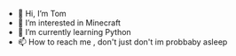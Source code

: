- 👋 Hi, I’m Tom
- 👀 I’m interested in Minecraft
- 🌱 I’m currently learning Python
- 📫 How to reach me , don't just don't im probbaby asleep
